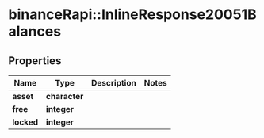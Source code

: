 # binanceRapi::InlineResponse20051Balances


## Properties
Name | Type | Description | Notes
------------ | ------------- | ------------- | -------------
**asset** | **character** |  | 
**free** | **integer** |  | 
**locked** | **integer** |  | 


